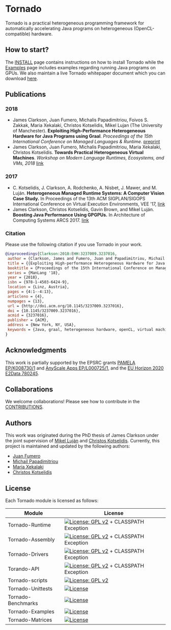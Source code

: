 # Tornado

Tornado is a practical heterogeneous programming framework for automatically accelerating Java programs on heterogeneous (OpenCL-compatible)  hardware. 

## How to start? 

The [INSTALL](https://github.com/beehive-lab/tornado/blob/master/INSTALL.md) page contains instructions on how to install Tornado while the [Examples](https://github.com/beehive-lab/tornado/blob/master/assembly/src/docs/2_EXAMPLES.md) page includes   examples regarding running Java programs on GPUs. 
We also maintain a live Tornado whitepaper document which you can download [here](https://www.dropbox.com/s/rbb2qv0q2wicgvy/main.pdf).


## Publications

### 2018 

* James Clarkson, Juan Fumero, Michalis Papadimitriou, Foivos S. Zakkak, Maria Xekalaki, Christos Kotselidis, Mikel Lujan (The University of Manchester). **Exploiting High-Performance Heterogeneous Hardware for Java Programs using Graal**. *Proceedings of the 15th International Conference on Managed Languages & Runtime.* [preprint](https://www.researchgate.net/publication/327097904_Exploiting_High-Performance_Heterogeneous_Hardware_for_Java_Programs_using_Graal)
* James Clarkson, Juan Fumero, Michalis Papadimitriou, Maria Xekalaki, Christos Kotselidis. **Towards Practical Heterogeneous Virtual Machines**. *Workshop on Modern Language Runtimes, Ecosystems, and VMs, 2018* [link](https://dl.acm.org/citation.cfm?id=3191730)

### 2017 

* C. Kotselidis, J. Clarkson, A. Rodchenko, A. Nisbet, J. Mawer, and M. Luján. **Heterogeneous Managed Runtime Systems: A Computer Vision Case Study.** In Proceedings of the 13th ACM SIGPLAN/SIGOPS International Conference on Virtual Execution Environments, VEE ’17, [link](https://dl.acm.org/citation.cfm?doid=3050748.3050764)
* James Clarkson, Christos Kotselidis, Gavin Brown, and Mikel Luján. **Boosting Java Performance Using GPGPUs.** In Architecture of Computing Systems ARCS 2017. [link](https://arxiv.org/abs/1508.06791)

### Citation

Please use the following citation if you use Tornado in your work.

```bibtex
@inproceedings{Clarkson:2018:EHH:3237009.3237016,
 author = {Clarkson, James and Fumero, Juan and Papadimitriou, Michail and Zakkak, Foivos S. and Xekalaki, Maria and Kotselidis, Christos and Luj\'{a}n, Mikel},
 title = {{Exploiting High-performance Heterogeneous Hardware for Java Programs Using Graal}},
 booktitle = {Proceedings of the 15th International Conference on Managed Languages \& Runtimes},
 series = {ManLang '18},
 year = {2018},
 isbn = {978-1-4503-6424-9},
 location = {Linz, Austria},
 pages = {4:1--4:13},
 articleno = {4},
 numpages = {13},
 url = {http://doi.acm.org/10.1145/3237009.3237016},
 doi = {10.1145/3237009.3237016},
 acmid = {3237016},
 publisher = {ACM},
 address = {New York, NY, USA},
 keywords = {Java, graal, heterogeneous hardware, openCL, virtual machine},
} 

```

## Acknowledgments

This work is partially supported by the EPSRC grants [PAMELA EP/K008730/1](http://apt.cs.manchester.ac.uk/projects/PAMELA/) and [AnyScale Apps EP/L000725/1](http://anyscale.org), and the [EU Horizon 2020 E2Data 780245](https://e2data.eu).

## Collaborations

We welcome collaborations! Please see how to contribute in the [CONTRIBUTIONS](https://github.com/beehive-lab/tornado/blob/master/CONTRIBUTIONS.md).


## Authors 

This work was originated during the PhD thesis of James Clarkson under the joint supervision of [Mikel Luján](http://apt.cs.manchester.ac.uk/people/mlujan/) and [Christos Kotselidis](https://www.kotselidis.net). 
Currently, this project is maintained and updated by the following authors:

* [Juan Fumero](https://jjfumero.github.io/)
* [Michail Papadimitriou](https://mikepapadim.github.io)
* [Maria Xekalaki](https://github.com/mairooni)
* [Christos Kotselidis](https://www.kotselidis.net)

## License

Each Tornado module is licensed as follows:

|  Module | License  |
|---|---|
| Tornado-Runtime  | [![License: GPL v2](https://img.shields.io/badge/License-GPL%20v2-blue.svg)](https://www.gnu.org/licenses/old-licenses/gpl-2.0.en.html) + CLASSPATH Exception  |
| Tornado-Assembly  | [![License: GPL v2](https://img.shields.io/badge/License-GPL%20v2-blue.svg)](https://www.gnu.org/licenses/old-licenses/gpl-2.0.en.html) + CLASSPATH Exception |
| Tornado-Drivers |  [![License: GPL v2](https://img.shields.io/badge/License-GPL%20v2-blue.svg)](https://www.gnu.org/licenses/old-licenses/gpl-2.0.en.html) + CLASSPATH Exception |
| Torando-API  | [![License: GPL v2](https://img.shields.io/badge/License-GPL%20v2-blue.svg)](https://www.gnu.org/licenses/old-licenses/gpl-2.0.en.html) + CLASSPATH Exception |
| Tornado-scripts |  [![License: GPL v2](https://img.shields.io/badge/License-GPL%20v2-blue.svg)](https://www.gnu.org/licenses/old-licenses/gpl-2.0.en.html) |
| Tornado-Unittests |  [![License](https://img.shields.io/badge/License-Apache%202.0-blue.svg)](https://opensource.org/licenses/Apache-2.0) |
| Tornado-Benchmarks | [![License](https://img.shields.io/badge/License-Apache%202.0-blue.svg)](https://opensource.org/licenses/Apache-2.0)  |
| Tornado-Examples |  [![License](https://img.shields.io/badge/License-Apache%202.0-blue.svg)](https://opensource.org/licenses/Apache-2.0) |
| Tornado-Matrices  |  [![License](https://img.shields.io/badge/License-Apache%202.0-blue.svg)](https://opensource.org/licenses/Apache-2.0) |

